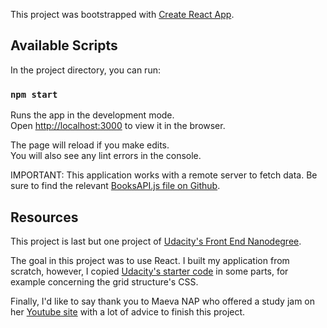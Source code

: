 This project was bootstrapped with [Create React App](https://github.com/facebook/create-react-app).

## Available Scripts

In the project directory, you can run:

### `npm start`

Runs the app in the development mode.<br>
Open [http://localhost:3000](http://localhost:3000) to view it in the browser.

The page will reload if you make edits.<br>
You will also see any lint errors in the console.

IMPORTANT: This application works with a remote server to fetch data. Be sure to find the relevant [BooksAPI.js file on Github](https://github.com/udacity/reactnd-project-myreads-starter/blob/master/src/BooksAPI.js).

## Resources

This project is last but one project of [Udacity's Front End Nanodegree](https://eu.udacity.com/course/front-end-web-developer-nanodegree--nd001).

The goal in this project was to use React. I built my application from scratch, however, I copied [Udacity's starter code](https://github.com/udacity/reactnd-project-myreads-starter) in some parts, for example concerning the grid structure's CSS.

Finally, I'd like to say thank you to Maeva NAP who offered a study jam on her [Youtube site](https://www.youtube.com/watch?v=i6L2jLHV9j8) with a lot of advice to finish this project.